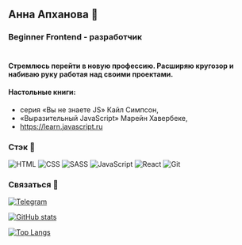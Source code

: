 ## Анна Апханова 👋

### Beginner Frontend - разработчик
#

#### Стремлюсь перейти в новую профессию. Расширяю кругозор и набиваю руку работая над своими проектами.
#### Настольные книги: 
* серия «Вы не знаете JS» Кайл Симпсон, 
* «Выразительный JavaScript» Марейн Хавербеке, 
* https://learn.javascript.ru


### Стэк 🔽

![HTML](https://img.shields.io/badge/-HTML-<COLOR>?style=for-the-badge&logo=HTML5)
![CSS](https://img.shields.io/badge/-CSS-<COLOR>?style=for-the-badge&logo=CSS3&logoColor=blue)
![SASS](https://img.shields.io/badge/-SASS-<COLOR>?style=for-the-badge&logo=SASS&logoColor=pink)
![JavaScript](https://img.shields.io/badge/-JavaScript-<COLOR>?style=for-the-badge&logo=JavaScript)
![React](https://img.shields.io/badge/-React-<COLOR>?style=for-the-badge&logo=React)
![Git](https://img.shields.io/badge/-Git-<COLOR>?style=for-the-badge&logo=Git)

 ### Связаться 🔽
 [![Telegram](https://img.shields.io/badge/-Telegram-<COLOR>?style=for-the-badge&logo=Telegram)](https://t.me/AnnaApk)

[![GitHub stats](https://github-readme-stats.vercel.app/api?username=annaApk&show_icons=true)](https://github.com/anuraghazra/github-readme-stats)

[![Top Langs](https://github-readme-stats.vercel.app/api/top-langs/?username=annaApk&layout=compact)](https://github.com/anuraghazra/github-readme-stats)